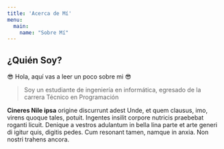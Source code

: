 ```yaml
---
title: 'Acerca de Mí'
menu:
  main:
    name: "Sobre Mí"
---
```


## ¿Quién Soy?

😎 Hola, aquí vas a leer un poco sobre mi 😎
> Soy un estudiante de ingeniería en informática,
> egresado de la carrera Técnico en Programación

**Cineres Nile ipsa** origine discurrunt adest Unde, et quem clausus, imo,
virens quoque tales, potuit. Ingentes insilit corpore nutricis praebebat roganti
licuit. Denique a vestros adulantum in bella lina parte et arte generi di igitur
quis, digitis pedes. Cum resonant tamen, namque in anxia. Non nostri trahens
ancora.

